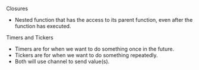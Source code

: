 Closures
* Nested function that has the access to its parent function, even after the function has executed.

Timers and Tickers
* Timers are for when we want to do something once in the future.
* Tickers are for when we want to do something repeatedly.
* Both will use channel to send value(s).